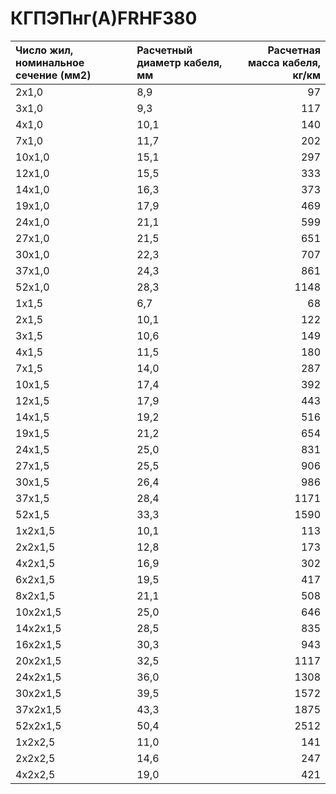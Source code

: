 # КГПЭПнг(А)FRHF380

|  Число жил, номинальное сечение (мм2)   | Расчетный диаметр кабеля, мм   |   Расчетная масса кабеля, кг/км |
|:----------------------------------------|:-------------------------------|--------------------------------:|
| 2x1,0                                   | 8,9                            |                              97 |
| 3x1,0                                   | 9,3                            |                             117 |
| 4x1,0                                   | 10,1                           |                             140 |
| 7x1,0                                   | 11,7                           |                             202 |
| 10x1,0                                  | 15,1                           |                             297 |
| 12x1,0                                  | 15,5                           |                             333 |
| 14x1,0                                  | 16,3                           |                             373 |
| 19x1,0                                  | 17,9                           |                             469 |
| 24x1,0                                  | 21,1                           |                             599 |
| 27x1,0                                  | 21,5                           |                             651 |
| 30x1,0                                  | 22,3                           |                             707 |
| 37x1,0                                  | 24,3                           |                             861 |
| 52x1,0                                  | 28,3                           |                            1148 |
| 1x1,5                                   | 6,7                            |                              68 |
| 2x1,5                                   | 10,1                           |                             122 |
| 3x1,5                                   | 10,6                           |                             149 |
| 4x1,5                                   | 11,5                           |                             180 |
| 7x1,5                                   | 14,0                           |                             287 |
| 10x1,5                                  | 17,4                           |                             392 |
| 12x1,5                                  | 17,9                           |                             443 |
| 14x1,5                                  | 19,2                           |                             516 |
| 19x1,5                                  | 21,2                           |                             654 |
| 24x1,5                                  | 25,0                           |                             831 |
| 27x1,5                                  | 25,5                           |                             906 |
| 30x1,5                                  | 26,4                           |                             986 |
| 37x1,5                                  | 28,4                           |                            1171 |
| 52x1,5                                  | 33,3                           |                            1590 |
| 1x2x1,5                                 | 10,1                           |                             113 |
| 2x2x1,5                                 | 12,8                           |                             173 |
| 4x2x1,5                                 | 16,9                           |                             302 |
| 6x2x1,5                                 | 19,5                           |                             417 |
| 8x2x1,5                                 | 21,1                           |                             508 |
| 10x2x1,5                                | 25,0                           |                             646 |
| 14x2x1,5                                | 28,5                           |                             835 |
| 16x2x1,5                                | 30,3                           |                             943 |
| 20x2x1,5                                | 32,5                           |                            1117 |
| 24x2x1,5                                | 36,0                           |                            1308 |
| 30x2x1,5                                | 39,5                           |                            1572 |
| 37x2x1,5                                | 43,3                           |                            1875 |
| 52x2x1,5                                | 50,4                           |                            2512 |
| 1x2x2,5                                 | 11,0                           |                             141 |
| 2x2x2,5                                 | 14,6                           |                             247 |
| 4x2x2,5                                 | 19,0                           |                             421 |
